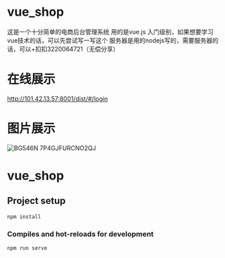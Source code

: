 # vue_shop
这是一个十分简单的电商后台管理系统
用的是vue.js
入门级别，如果想要学习vue技术的话，可以先尝试写一写这个
服务器是用的nodejs写的，需要服务器的话，可以+扣扣3220064721（无偿分享）

# 在线展示
http://101.42.13.57:8001/dist/#/login

# 图片展示
![BG546N 7P4GJFURCNO2QJ](https://user-images.githubusercontent.com/72195073/183336294-0c319ccb-00cb-45d5-9450-6e0d11bc6366.png)

# vue_shop

## Project setup
```
npm install
```

### Compiles and hot-reloads for development
```
npm run serve
